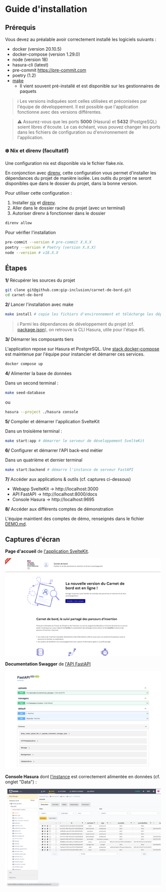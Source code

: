 # Guide d'installation

## Prérequis

Vous devez au préalable avoir correctement installé les logiciels suivants :

- docker (version 20.10.5)
- docker-compose (version 1.29.0)
- node (version 18)
- hasura-cli (latest)
- pre-commit https://pre-commit.com
- poetry (1.2)
- [make](https://www.gnu.org/software/make/)
  - Il vient souvent pré-installé et est disponible sur les gestionnaires de paquets

> ℹ️️ Les versions indiquées sont celles utilisées et préconisées par l'équipe de développement. Il est possible que l'application fonctionne avec des versions différentes.

> ⚠️ Assurez-vous que les ports **5000** (Hasura) et **5432** (PostgreSQL) soient libres d'écoute. Le cas échéant, vous pouvez changer les ports dans les fichiers de configuration ou d'environnement de l'application.

### ❄️ Nix et direnv (facultatif)

Une configuration nix est disponible via le fichier flake.nix.

En conjonction avec [direnv](https://direnv.net/), cette configuration vous permet d'installer les dépendances du projet de manière isolée. Les outils du projet ne seront disponibles que dans le dossier du projet, dans la bonne version.

Pour utiliser cette configuration :

1. Installer [nix](https://nixos.org/download.html) et [direnv](https://direnv.net/).
2. Aller dans le dossier racine du projet (avec un terminal)
3. Autoriser direnv à fonctionner dans le dossier

```bash
direnv allow
```

Pour vérifier l'installation

```bash
pre-commit --version # pre-commit X.X.X
poetry --version # Poetry (version X.X.X)
node --version # v18.X.X
```

## Étapes

**1/** Récupérer les sources du projet

```sh
git clone git@github.com:gip-inclusion/carnet-de-bord.git
cd carnet-de-bord
```

**2/** Lancer l'installation avec make

```sh
make install # copie les fichiers d'environnement et télécharge les dépendances
```

> ℹ️ Parmi les dépendances de développement du projet (cf. [package.json](./app/package.json)), on retrouve la CLI Hasura, utile pour l'étape #5.

**3/** Démarrer les composants tiers

L'application repose sur Hasura et PostgreSQL. Une [stack docker-compose](./docker-compose.yaml) est maintenue par l'équipe pour instancier et démarrer ces services.

```sh
docker compose up
```

**4/** Alimenter la base de données

Dans un second terminal :

```sh
make seed-database
```

ou

```sh
hasura --project ./hasura console
```

**5/** Compiler et démarrer l'application SvelteKit

Dans un troisième terminal :

```sh
make start:app # démarrer le serveur de développement SvelteKit
```

**6/** Configurer et démarrer l'API back-end métier

Dans un quatrième et dernier terminal

```sh
make start:backend # démarre l'instance de serveur FastAPI
```

**7/** Accéder aux applications & outils (cf. captures ci-dessous)

- Webapp SvelteKit → http://localhost:3000
- API FastAPI → http://localhost:8000/docs
- Console Hasura → http://localhost:9695

**8/** Accéder aux différents comptes de démonstration

L'équipe maintient des comptes de démo, renseignés dans le fichier [DEMO.md](./DEMO.md).

## Captures d'écran

**Page d'accueil** de [l'application SvelteKit](http://localhost:3000).

![Webapp SvelteKit](./docs/screenshot_webapp.png)

**Documentation Swagger** de [l'API FastAPI](http://localhost:8000/docs)

![Documentation Swagger](./docs/screenshot_swagger_api.png)

**Console Hasura** dont [l'instance](http://localhost:9695) est correctement alimentée en données (cf. onglet "Data") :

![Console Hasura](./docs/screenshot_hasura_console.png)
